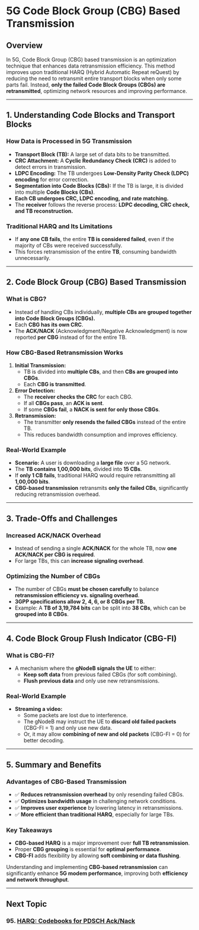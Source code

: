 # 5G Code Block Group (CBG) Based Transmission

## Overview

In 5G, Code Block Group (CBG) based transmission is an optimization technique that enhances data retransmission efficiency. This method improves upon traditional HARQ (Hybrid Automatic Repeat reQuest) by reducing the need to retransmit entire transport blocks when only some parts fail. Instead, **only the failed Code Block Groups (CBGs) are retransmitted**, optimizing network resources and improving performance.

---
## 1. Understanding Code Blocks and Transport Blocks

### **How Data is Processed in 5G Transmission**
- **Transport Block (TB):** A large set of data bits to be transmitted.
- **CRC Attachment:** A **Cyclic Redundancy Check (CRC)** is added to detect errors in transmission.
- **LDPC Encoding:** The TB undergoes **Low-Density Parity Check (LDPC) encoding** for error correction.
- **Segmentation into Code Blocks (CBs):** If the TB is large, it is divided into multiple **Code Blocks (CBs)**.
- **Each CB undergoes CRC, LDPC encoding, and rate matching.**
- The **receiver** follows the reverse process: **LDPC decoding, CRC check, and TB reconstruction.**

### **Traditional HARQ and Its Limitations**
- If **any one CB fails**, the entire **TB is considered failed**, even if the majority of CBs were received successfully.
- This forces retransmission of the entire **TB**, consuming bandwidth unnecessarily.

---
## 2. Code Block Group (CBG) Based Transmission

### **What is CBG?**
- Instead of handling CBs individually, **multiple CBs are grouped together into Code Block Groups (CBGs).**
- Each **CBG has its own CRC**.
- The **ACK/NACK** (Acknowledgment/Negative Acknowledgment) is now reported **per CBG** instead of for the entire TB.

### **How CBG-Based Retransmission Works**
1. **Initial Transmission:**
   - TB is divided into **multiple CBs**, and then **CBs are grouped into CBGs**.
   - Each **CBG is transmitted**.
2. **Error Detection:**
   - The **receiver checks the CRC** for each CBG.
   - If all **CBGs pass**, an **ACK is sent**.
   - If some **CBGs fail**, a **NACK is sent for only those CBGs**.
3. **Retransmission:**
   - The transmitter **only resends the failed CBGs** instead of the entire TB.
   - This reduces bandwidth consumption and improves efficiency.

### **Real-World Example**
- **Scenario:** A user is downloading a **large file** over a 5G network.
- The **TB contains 1,00,000 bits**, divided into **15 CBs**.
- If **only 1 CB fails**, traditional HARQ would require retransmitting all **1,00,000 bits**.
- **CBG-based transmission** retransmits **only the failed CBs**, significantly reducing retransmission overhead.

---
## 3. Trade-Offs and Challenges

### **Increased ACK/NACK Overhead**
- Instead of sending a single **ACK/NACK** for the whole TB, now **one ACK/NACK per CBG is required**.
- For large TBs, this can **increase signaling overhead**.

### **Optimizing the Number of CBGs**
- The number of CBGs **must be chosen carefully** to balance **retransmission efficiency vs. signaling overhead**.
- **3GPP specifications allow 2, 4, 6, or 8 CBGs per TB.**
- Example: A **TB of 3,19,784 bits** can be split into **38 CBs**, which can be **grouped into 8 CBGs**.

---
## 4. Code Block Group Flush Indicator (CBG-FI)

### **What is CBG-FI?**
- A mechanism where the **gNodeB signals the UE** to either:
  - **Keep soft data** from previous failed CBGs (for soft combining).
  - **Flush previous data** and only use new retransmissions.

### **Real-World Example**
- **Streaming a video:**
  - Some packets are lost due to interference.
  - The gNodeB may instruct the UE to **discard old failed packets** (CBG-FI = 1) and only use new data.
  - Or, it may allow **combining of new and old packets** (CBG-FI = 0) for better decoding.

---
## 5. Summary and Benefits

### **Advantages of CBG-Based Transmission**
- ✅ **Reduces retransmission overhead** by only resending failed CBGs.
- ✅ **Optimizes bandwidth usage** in challenging network conditions.
- ✅ **Improves user experience** by lowering latency in retransmissions.
- ✅ **More efficient than traditional HARQ**, especially for large TBs.

### **Key Takeaways**
- **CBG-based HARQ** is a major improvement over **full TB retransmission**.
- Proper **CBG grouping** is essential for **optimal performance**.
- **CBG-FI** adds flexibility by allowing **soft combining or data flushing**.

Understanding and implementing **CBG-based retransmission** can significantly enhance **5G modem performance**, improving both **efficiency and network throughput**.

---
## Next Topic
### 95. [HARQ: Codebooks for PDSCH Ack/Nack](Codebooks_for_PDSCH_Ack_Nack.md)  

